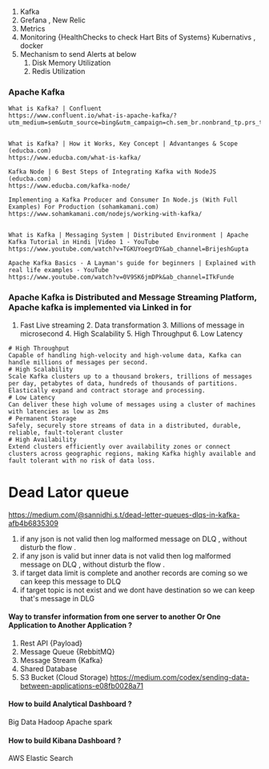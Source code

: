 1. Kafka
2. Grefana , New Relic 
3. Metrics
4. Monitoring {HealthChecks to check Hart Bits of Systems} Kubernativs , docker 
5. Mechanism to send Alerts at below 
    1. Disk Memory Utilization 
    2. Redis Utilization

### Apache Kafka 

    What is Kafka? | Confluent
    https://www.confluent.io/what-is-apache-kafka/?utm_medium=sem&utm_source=bing&utm_campaign=ch.sem_br.nonbrand_tp.prs_tgt.kafka_mt.xct_rgn.india_lng.eng_dv.all&utm_term=kafka&creative=&device=c&placement=&msclkid=54bf43dcec6e1488eec6204c2fc9184c


    What is Kafka? | How it Works, Key Concept | Advantanges & Scope (educba.com)
    https://www.educba.com/what-is-kafka/

    Kafka Node | 6 Best Steps of Integrating Kafka with NodeJS (educba.com)
    https://www.educba.com/kafka-node/

    Implementing a Kafka Producer and Consumer In Node.js (With Full Examples) For Production (sohamkamani.com)
    https://www.sohamkamani.com/nodejs/working-with-kafka/


    What is Kafka | Messaging System | Distributed Environment | Apache Kafka Tutorial in Hindi |Video 1 - YouTube
    https://www.youtube.com/watch?v=TGKUYoegrDY&ab_channel=BrijeshGupta

    Apache Kafka Basics - A Layman's guide for beginners | Explained with real life examples - YouTube 
    https://www.youtube.com/watch?v=0V9SK6jmDPk&ab_channel=ITkFunde

   ### Apache Kafka is Distributed and Message Streaming Platform, Apache kafka is implemented via Linked in for 
   1. Fast Live streaming 
    2. Data transformation 
    3. Millions of message in microsecond 
    4. High Scalability 
    5. High Throughput 
    6. Low Latency 

    # High Throughput
    Capable of handling high-velocity and high-volume data, Kafka can handle millions of messages per second.
    # High Scalability
    Scale Kafka clusters up to a thousand brokers, trillions of messages per day, petabytes of data, hundreds of thousands of partitions. Elastically expand and contract storage and processing.
    # Low Latency
    Can deliver these high volume of messages using a cluster of machines with latencies as low as 2ms
    # Permanent Storage
    Safely, securely store streams of data in a distributed, durable, reliable, fault-tolerant cluster
    # High Availability
    Extend clusters efficiently over availability zones or connect clusters across geographic regions, making Kafka highly available and fault tolerant with no risk of data loss.


# Dead Lator queue
https://medium.com/@sannidhi.s.t/dead-letter-queues-dlqs-in-kafka-afb4b6835309

1. if any json is not valid then log malformed message on DLQ , without disturb the flow .
2. if any json is valid but inner data is not valid then log malformed message on DLQ , without disturb the flow .
3. if target data limit is complete and another records are coming so we can keep this message to DLQ
4. if target topic is not exist and we dont have destination so we can keep that's message in DLG 
    

#### Way to transfer information from one server to another Or One Application to Another Application ?
1. Rest API {Payload}
2. Message Queue {RebbitMQ}
2. Message Stream {Kafka}
2. Shared Database 
2. S3 Bucket (Cloud Storage)
https://medium.com/codex/sending-data-between-applications-e08fb0028a71

#### How to build Analytical Dashboard  ?
Big Data Hadoop Apache spark 

#### How to build Kibana Dashboard  ?
AWS Elastic Search 